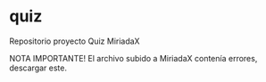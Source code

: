 # quiz
Repositorio proyecto Quiz MiriadaX

NOTA IMPORTANTE!
El archivo subido a MiriadaX contenía errores,
descargar este.